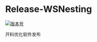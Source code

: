 # Release-WSNesting

[![版本号](https://img.shields.io/badge/release-2.1.7.5-blue.svg?style=flat-square)](https://github.com/WangShiSoftware/Release-WSNesting/releases)

开料优化软件发布
